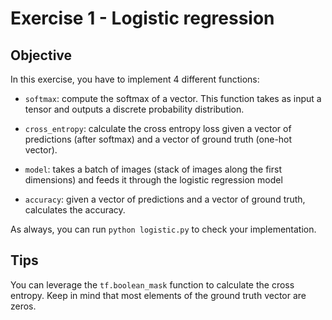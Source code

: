 # Exercise 1 - Logistic regression

## Objective

In this exercise, you have to implement 4 different functions:
* `softmax`: compute the softmax of a vector. This function takes as input a tensor and outputs a discrete probability distribution. 

* `cross_entropy`: calculate the cross entropy loss given a vector of predictions (after softmax) and a vector of ground truth (one-hot vector).

* `model`: takes a batch of images (stack of images along the first dimensions) and feeds it through the logistic regression model

* `accuracy`: given a vector of predictions and a vector of ground truth, calculates the accuracy.

As always, you can run `python logistic.py` to check your implementation.

## Tips

You can leverage the `tf.boolean_mask` function to calculate the cross entropy. Keep in mind
that most elements of the ground truth vector are zeros.